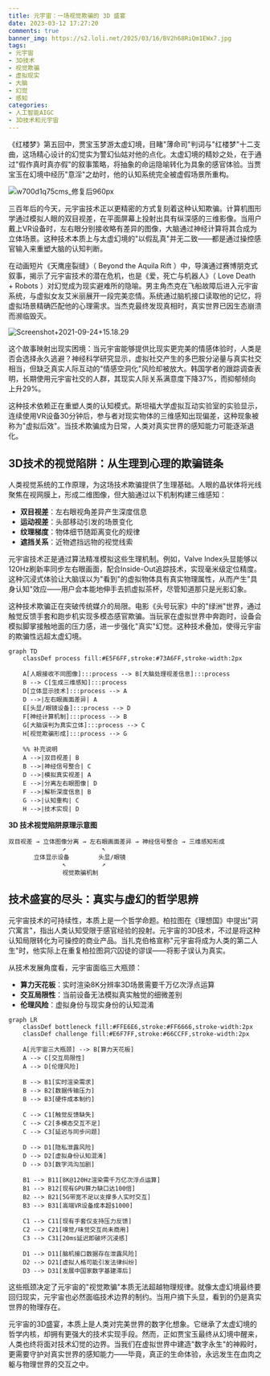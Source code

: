 ```yaml
---
title: 元宇宙：一场视觉欺骗的 3D 盛宴
date: 2023-03-12 17:27:20
comments: true
banner_img: https://s2.loli.net/2025/03/16/BV2h68RiQm1EWx7.jpg
tags:
- 元宇宙
- 3D技术
- 视觉欺骗
- 虚拟现实
- 大脑
- 幻觉
- 感知
categories:
- 人工智能AIGC
- 3D技术和元宇宙
---
```



《红楼梦》第五回中，贾宝玉梦游太虚幻境，目睹"薄命司"判词与"红楼梦"十二支曲，这场精心设计的幻觉实为警幻仙姑对他的点化。太虚幻境的精妙之处，在于通过"假作真时真亦假"的叙事策略，将抽象的命运隐喻转化为具象的感官体验。当贾宝玉在幻境中经历"意淫"之劫时，他的认知系统完全被虚假场景所重构。

![w700d1q75cms_修复后960px](https://s2.loli.net/2025/03/16/VUTiorxK5jEtglm.jpg)

三百年后的今天，元宇宙技术正以更精密的方式复刻着这种认知欺骗。计算机图形学通过模拟人眼的双目视差，在平面屏幕上投射出具有纵深感的三维影像。当用户戴上VR设备时，左右眼分别接收略有差异的图像，大脑通过神经计算将其合成为立体场景。这种技术本质上与太虚幻境的"以假乱真"并无二致——都是通过操控感官输入来重塑大脑的认知判断。


在动画短片《天鹰座裂缝》（ Beyond the Aquila Rift ）中，导演通过赛博朋克式叙事，揭示了元宇宙技术的潜在危机，也是《爱，死亡与机器人》（ Love Death + Robots ）对幻觉成为现实避难所的隐喻。男主角杰克在飞船故障后进入元宇宙系统，与虚拟女友艾米丽展开一段完美恋情。系统通过脑机接口读取他的记忆，将虚拟场景精确匹配他的心理需求。当杰克最终发现真相时，真实世界已因生态崩溃而濒临毁灭。

![Screenshot+2021-09-24+15.18.29](https://s2.loli.net/2025/03/16/BV2h68RiQm1EWx7.jpg)

这个故事映射出现实困境：当元宇宙能够提供比现实更完美的情感体验时，人类是否会选择永久逃避？神经科学研究显示，虚拟社交产生的多巴胺分泌量与真实社交相当，但缺乏真实人际互动的"情感空洞化"风险却被放大。韩国学者的跟踪调查表明，长期使用元宇宙社交的人群，其现实人际关系满意度下降37%，而抑郁倾向上升29%。

这种技术依赖正在重塑人类的认知模式。斯坦福大学虚拟互动实验室的实验显示，连续使用VR设备30分钟后，参与者对现实物体的三维感知出现偏差，这种现象被称为"虚拟后效"。当技术欺骗成为日常，人类对真实世界的感知能力可能逐渐退化。


## 3D技术的视觉陷阱：从生理到心理的欺骗链条
人类视觉系统的工作原理，为这场技术欺骗提供了生理基础。人眼的晶状体将光线聚焦在视网膜上，形成二维图像，但大脑通过以下机制构建三维感知：
- **双目视差**：左右眼视角差异产生深度信息
- **运动视差**：头部移动引发的场景变化
- **纹理梯度**：物体细节随距离变化的规律
- **遮挡关系**：近物遮挡远物的视觉线索

元宇宙技术正是通过算法精准模拟这些生理机制。例如，Valve Index头显能够以120Hz刷新率同步左右眼画面，配合Inside-Out追踪技术，实现毫米级定位精度。这种沉浸式体验让大脑误以为"看到"的虚拟物体具有真实物理属性，从而产生"具身认知"效应——用户会本能地伸手去抓虚拟茶杯，尽管知道那只是光影幻象。

这种技术欺骗正在突破传统媒介的局限。电影《头号玩家》中的"绿洲"世界，通过触觉反馈手套和跑步机实现多模态感官欺骗。当玩家在虚拟世界中奔跑时，设备会模拟脚掌接触地面的压力感，进一步强化"真实"幻觉。这种技术叠加，使得元宇宙的欺骗性远超太虚幻境。


```mermaid
graph TD
    classDef process fill:#E5F6FF,stroke:#73A6FF,stroke-width:2px
    
    A[人眼接收不同图像]:::process --> B[大脑处理视差信息]:::process
    B --> C[生成三维感知]:::process
    D[立体显示技术]:::process --> A
    D -->|左右眼画面差异| A
    E[头显/眼镜设备]:::process --> D
    F[神经计算机制]:::process --> B
    G[大脑误判为真实立体]:::process --> C
    H[视觉欺骗形成]:::process --> G
    
    %% 补充说明
    A -->|双目视差| B
    B -->|神经信号整合| C
    D -->|模拟真实视差| A
    E -->|分离左右眼图像| D
    F -->|解析深度信息| B
    G -->|认知重构| C
    H -->|技术实现| D
```

**3D 技术视觉陷阱原理示意图**

```plaintext
双目视差 → 立体图像分离 → 左右眼画面差异 → 神经信号整合 → 三维感知形成
               ↗          ↖
       立体显示设备        头显/眼镜
               ↖          ↗
               视觉欺骗机制
```


## 技术盛宴的尽头：真实与虚幻的哲学思辨
元宇宙技术的可持续性，本质上是一个哲学命题。柏拉图在《理想国》中提出"洞穴寓言"，指出人类认知受限于感官经验的投射。元宇宙的3D技术，不过是将这种认知局限转化为可操控的商业产品。当扎克伯格宣称"元宇宙将成为人类的第二人生"时，他实际上在重复柏拉图洞穴囚徒的谬误——将影子误认为真实。

从技术发展角度看，元宇宙面临三大瓶颈：
- **算力天花板**：实时渲染8K分辨率3D场景需要千万亿次浮点运算
- **交互局限性**：当前设备无法模拟真实触觉的细微差别
- **伦理风险**：虚拟身份与现实身份的认知混淆


```mermaid
graph LR
    classDef bottleneck fill:#FFE6E6,stroke:#FF6666,stroke-width:2px
    classDef challenge fill:#E6F7FF,stroke:#66CCFF,stroke-width:2px
    
    A[元宇宙三大瓶颈] --> B[算力天花板]
    A --> C[交互局限性]
    A --> D[伦理风险]
    
    B --> B1[实时渲染需求]
    B --> B2[数据传输压力]
    B --> B3[硬件成本制约]
    
    C --> C1[触觉反馈缺失]
    C --> C2[多模态交互不足]
    C --> C3[延迟与同步问题]
    
    D --> D1[隐私泄露风险]
    D --> D2[虚拟身份认知混淆]
    D --> D3[数字鸿沟加剧]
    
    B1 --> B11[8K@120Hz渲染需千万亿次浮点运算]
    B1 --> B12[现有GPU算力缺口达100倍]
    B2 --> B21[5G带宽不足以支撑多人实时交互]
    B3 --> B31[高端VR设备成本超$1000]
    
    C1 --> C11[现有手套仅支持压力反馈]
    C2 --> C21[嗅觉/味觉交互尚未商用]
    C3 --> C31[20ms延迟即破坏沉浸感]
    
    D1 --> D11[脑机接口数据存在泄露风险]
    D2 --> D21[虚拟人格可能引发法律纠纷]
    D3 --> D31[发展中国家数字基建滞后]
```

这些瓶颈决定了元宇宙的"视觉欺骗"本质无法超越物理规律。就像太虚幻境最终要回归现实，元宇宙也必然面临技术边界的制约。当用户摘下头显，看到的仍是真实世界的物理存在。

元宇宙的3D盛宴，本质上是人类对完美世界的数字化想象。它继承了太虚幻境的哲学内核，却拥有更强大的技术实现手段。然而，正如贾宝玉最终从幻境中醒来，人类也终将面对技术幻觉的边界。当我们在虚拟世界中建造"数字永生"的神殿时，更需要守护对真实世界的感知能力——毕竟，真正的生命体验，永远发生在血肉之躯与物理世界的交互之中。


